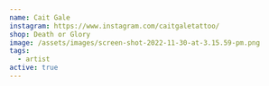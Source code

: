 ```yaml
---
name: Cait Gale
instagram: https://www.instagram.com/caitgaletattoo/
shop: Death or Glory
image: /assets/images/screen-shot-2022-11-30-at-3.15.59-pm.png
tags:
  - artist
active: true
---
```

